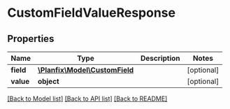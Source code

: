 # CustomFieldValueResponse

## Properties
Name | Type | Description | Notes
------------ | ------------- | ------------- | -------------
**field** | [**\Planfix\Model\CustomField**](CustomField.md) |  | [optional] 
**value** | **object** |  | [optional] 

[[Back to Model list]](../../README.md#documentation-for-models) [[Back to API list]](../../README.md#documentation-for-api-endpoints) [[Back to README]](../../README.md)

